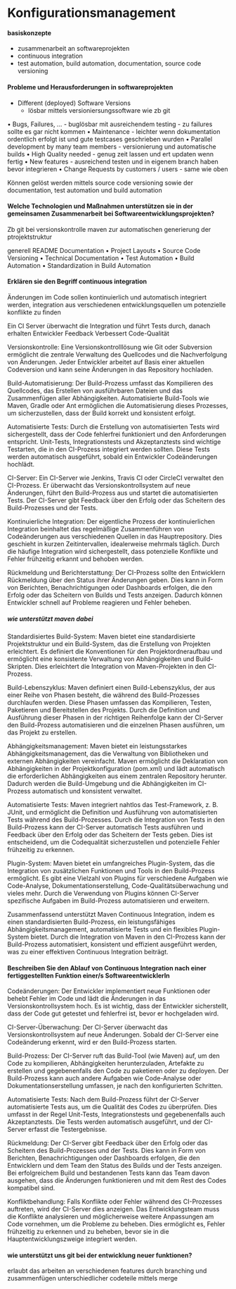 # Konfigurationsmanagement

#### basiskonzepte

- zusammenarbeit an softwareprojekten 
- continuous integration 
- test automation, build automation, documentation, source code versioning

#### Probleme und Herausforderungen in softwareprojekten

- Different (deployed) Software Versions
    - lösbar mittels versioniersungssoftware wie zb git 

• Bugs, Failures, …
    - buglösbar mit ausreichendem testing
    - zu failures sollte es gar nicht kommen 
• Maintenance
    - leichter wenn dokumentation ordentlich erfolgt ist und gute testcases geschrieben wurden
• Parallel development by many team members
    - versionierung und automatische builds 
• High Quality needed
    - genug zeit lassen und ert updaten wenn fertig
• New features
    - ausreichend testen und in eigenem branch haben bevor integrieren 
• Change Requests by customers / users
    - same wie oben 

Können gelöst werden mittels source code versioning sowie der documentation, test automation und build automation

#### Welche Technologien und Maßnahmen unterstützen sie in der gemeinsamen Zusammenarbeit bei Softwareentwicklungsprojekten?

Zb git bei versionskontrolle
maven zur automatischen generierung der ptrojektstruktur

generell 
README Documentation
• Project Layouts
• Source Code Versioning
• Technical Documentation
• Test Automation
• Build Automation
• Standardization in Build Automation

#### Erklären sie den Begriff continuous integration

Änderungen im Code sollen kontinuierlich und automatisch integriert werden, integration aus verschiedenen entwicklungsquellen um potenzielle konflikte zu finden 

Ein CI Server überwacht die Integration und führt Tests durch, danach erhalten Entwickler Feedback 
Verbessert Code-Qualität

Versionskontrolle: Eine Versionskontrolllösung wie Git oder Subversion ermöglicht die zentrale Verwaltung des Quellcodes und die Nachverfolgung von Änderungen. Jeder Entwickler arbeitet auf Basis einer aktuellen Codeversion und kann seine Änderungen in das Repository hochladen.

Build-Automatisierung: Der Build-Prozess umfasst das Kompilieren des Quellcodes, das Erstellen von ausführbaren Dateien und das Zusammenfügen aller Abhängigkeiten. Automatisierte Build-Tools wie Maven, Gradle oder Ant ermöglichen die Automatisierung dieses Prozesses, um sicherzustellen, dass der Build korrekt und konsistent erfolgt.

Automatisierte Tests: Durch die Erstellung von automatisierten Tests wird sichergestellt, dass der Code fehlerfrei funktioniert und den Anforderungen entspricht. Unit-Tests, Integrationstests und Akzeptanztests sind wichtige Testarten, die in den CI-Prozess integriert werden sollten. Diese Tests werden automatisch ausgeführt, sobald ein Entwickler Codeänderungen hochlädt.

CI-Server: Ein CI-Server wie Jenkins, Travis CI oder CircleCI verwaltet den CI-Prozess. Er überwacht das Versionskontrollsystem auf neue Änderungen, führt den Build-Prozess aus und startet die automatisierten Tests. Der CI-Server gibt Feedback über den Erfolg oder das Scheitern des Build-Prozesses und der Tests.

Kontinuierliche Integration: Der eigentliche Prozess der kontinuierlichen Integration beinhaltet das regelmäßige Zusammenführen von Codeänderungen aus verschiedenen Quellen in das Hauptrepository. Dies geschieht in kurzen Zeitintervallen, idealerweise mehrmals täglich. Durch die häufige Integration wird sichergestellt, dass potenzielle Konflikte und Fehler frühzeitig erkannt und behoben werden.

Rückmeldung und Berichterstattung: Der CI-Prozess sollte den Entwicklern Rückmeldung über den Status ihrer Änderungen geben. Dies kann in Form von Berichten, Benachrichtigungen oder Dashboards erfolgen, die den Erfolg oder das Scheitern von Builds und Tests anzeigen. Dadurch können Entwickler schnell auf Probleme reagieren und Fehler beheben.

##### wie unterstützt maven dabei 

Standardisiertes Build-System: Maven bietet eine standardisierte Projektstruktur und ein Build-System, das die Erstellung von Projekten erleichtert. Es definiert die Konventionen für den Projektordneraufbau und ermöglicht eine konsistente Verwaltung von Abhängigkeiten und Build-Skripten. Dies erleichtert die Integration von Maven-Projekten in den CI-Prozess.

Build-Lebenszyklus: Maven definiert einen Build-Lebenszyklus, der aus einer Reihe von Phasen besteht, die während des Build-Prozesses durchlaufen werden. Diese Phasen umfassen das Kompilieren, Testen, Paketieren und Bereitstellen des Projekts. Durch die Definition und Ausführung dieser Phasen in der richtigen Reihenfolge kann der CI-Server den Build-Prozess automatisieren und die einzelnen Phasen ausführen, um das Projekt zu erstellen.

Abhängigkeitsmanagement: Maven bietet ein leistungsstarkes Abhängigkeitsmanagement, das die Verwaltung von Bibliotheken und externen Abhängigkeiten vereinfacht. Maven ermöglicht die Deklaration von Abhängigkeiten in der Projektkonfiguration (pom.xml) und lädt automatisch die erforderlichen Abhängigkeiten aus einem zentralen Repository herunter. Dadurch werden die Build-Umgebung und die Abhängigkeiten im CI-Prozess automatisch und konsistent verwaltet.

Automatisierte Tests: Maven integriert nahtlos das Test-Framework, z. B. JUnit, und ermöglicht die Definition und Ausführung von automatisierten Tests während des Build-Prozesses. Durch die Integration von Tests in den Build-Prozess kann der CI-Server automatisch Tests ausführen und Feedback über den Erfolg oder das Scheitern der Tests geben. Dies ist entscheidend, um die Codequalität sicherzustellen und potenzielle Fehler frühzeitig zu erkennen.

Plugin-System: Maven bietet ein umfangreiches Plugin-System, das die Integration von zusätzlichen Funktionen und Tools in den Build-Prozess ermöglicht. Es gibt eine Vielzahl von Plugins für verschiedene Aufgaben wie Code-Analyse, Dokumentationserstellung, Code-Qualitätsüberwachung und vieles mehr. Durch die Verwendung von Plugins können CI-Server spezifische Aufgaben im Build-Prozess automatisieren und erweitern.

Zusammenfassend unterstützt Maven Continuous Integration, indem es einen standardisierten Build-Prozess, ein leistungsfähiges Abhängigkeitsmanagement, automatisierte Tests und ein flexibles Plugin-System bietet. Durch die Integration von Maven in den CI-Prozess kann der Build-Prozess automatisiert, konsistent und effizient ausgeführt werden, was zu einer effektiven Continuous Integration beiträgt.

#### Beschreiben Sie den Ablauf von Continuous Integration nach einer fertiggestellten Funktion einer/s SoftwareentwicklerIn

Codeänderungen: Der Entwickler implementiert neue Funktionen oder behebt Fehler im Code und lädt die Änderungen in das Versionskontrollsystem hoch. Es ist wichtig, dass der Entwickler sicherstellt, dass der Code gut getestet und fehlerfrei ist, bevor er hochgeladen wird.

CI-Server-Überwachung: Der CI-Server überwacht das Versionskontrollsystem auf neue Änderungen. Sobald der CI-Server eine Codeänderung erkennt, wird er den Build-Prozess starten.

Build-Prozess: Der CI-Server ruft das Build-Tool (wie Maven) auf, um den Code zu kompilieren, Abhängigkeiten herunterzuladen, Artefakte zu erstellen und gegebenenfalls den Code zu paketieren oder zu deployen. Der Build-Prozess kann auch andere Aufgaben wie Code-Analyse oder Dokumentationserstellung umfassen, je nach den konfigurierten Schritten.

Automatisierte Tests: Nach dem Build-Prozess führt der CI-Server automatisierte Tests aus, um die Qualität des Codes zu überprüfen. Dies umfasst in der Regel Unit-Tests, Integrationstests und gegebenenfalls auch Akzeptanztests. Die Tests werden automatisch ausgeführt, und der CI-Server erfasst die Testergebnisse.

Rückmeldung: Der CI-Server gibt Feedback über den Erfolg oder das Scheitern des Build-Prozesses und der Tests. Dies kann in Form von Berichten, Benachrichtigungen oder Dashboards erfolgen, die den Entwicklern und dem Team den Status des Builds und der Tests anzeigen. Bei erfolgreichem Build und bestandenen Tests kann das Team davon ausgehen, dass die Änderungen funktionieren und mit dem Rest des Codes kompatibel sind.

Konfliktbehandlung: Falls Konflikte oder Fehler während des CI-Prozesses auftreten, wird der CI-Server dies anzeigen. Das Entwicklungsteam muss die Konflikte analysieren und möglicherweise weitere Anpassungen am Code vornehmen, um die Probleme zu beheben. Dies ermöglicht es, Fehler frühzeitig zu erkennen und zu beheben, bevor sie in die Hauptentwicklungszweige integriert werden.

#### wie unterstützt uns git bei der entwicklung neuer funktionen?

erlaubt das arbeiten an verschiedenen features durch branching und zusammenfügen unterschiedlicher codeteile mittels merge

